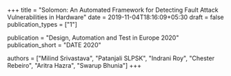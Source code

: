 +++
title = "Solomon: An Automated Framework for Detecting Fault Attack Vulnerabilities in Hardware"
date = 2019-11-04T18:16:09+05:30
draft = false
publication_types = ["1"]

publication = "Design, Automation and Test in Europe 2020"
publication_short = "DATE 2020"

authors = ["Milind Srivastava", "Patanjali SLPSK", "Indrani Roy", "Chester Rebeiro", "Aritra Hazra", "Swarup Bhunia"]
+++
